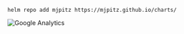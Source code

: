 ```
helm repo add mjpitz https://mjpitz.github.io/charts/
```

![Google Analytics](https://www.google-analytics.com/collect?v=1&tid=UA-172921913-1&cid=555&t=event&ec=repo&ea=open&dp=mjpitz%2Fcharts&dt=mjpitz%2Fcharts)
